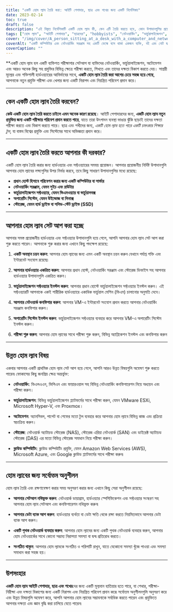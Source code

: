 ```yaml
---
title: "একটি হোম ল্যাব তৈরি করা: আইটি পেশাদার, ছাত্র এবং শখের জন্য একটি নির্দেশিকা৷"
date: 2023-02-14
toc: true
draft: false
description: "এই বিস্তৃত নির্দেশিকাটি একটি হোম ল্যাব কী, কেন এটি তৈরি করতে হবে, কোন উপাদানগুলির প্রয়োজন, কীভাবে এটি সেট আপ করতে হবে, অন্বেষণ করার জন্য উন্নত বিষয়গুলি এবং অনুসরণ করার জন্য সর্বোত্তম অনুশীলনগুলি সম্পর্কে বিস্তারিত ওভারভিউ প্রদান করে৷"
tags: ["হোম ল্যাব", "আইটি পেশাদার", "ছাত্রদের", "hobbyists", "নেটওয়ার্কিং", "ভার্চুয়ালাইজেশন", "অটোমেশন", "হার্ডওয়্যার", "সফটওয়্যার", "সেরা অনুশীলন", "গাইড"]
cover: "/img/cover/A_person_sitting_at_a_desk_with_a_computer_and_networking.png"
coverAlt: "একটি কম্পিউটার এবং নেটওয়ার্কিং সরঞ্জাম সহ একটি ডেস্কে বসে থাকা একজন ব্যক্তি, বই এবং নোট দ্বারা বেষ্টিত৷"
coverCaption: ""
---
```


**একটি হোম ল্যাব হল একটি ব্যক্তিগত পরীক্ষাগার সেটআপ যা ব্যক্তিদের নেটওয়ার্কিং, ভার্চুয়ালাইজেশন, অটোমেশন এবং আরও অনেক কিছু সহ প্রযুক্তির বিভিন্ন ক্ষেত্রে পরীক্ষা করতে, শিখতে এবং তাদের দক্ষতা বিকাশ করতে দেয়। সাশ্রয়ী মূল্যের এবং শক্তিশালী হার্ডওয়্যারের আবির্ভাবের সাথে, **একটি হোম ল্যাব তৈরি করা আগের চেয়ে সহজ হয়ে গেছে**, আপনাকে নতুন প্রযুক্তি পরীক্ষা এবং খেলার জন্য একটি নিরাপদ এবং নিয়ন্ত্রিত পরিবেশ প্রদান করে।

______

## কেন একটি হোম ল্যাব তৈরি করবেন?

**কেউ একটি হোম ল্যাব তৈরি করতে চাইলে এমন অনেক কারণ রয়েছে**। আইটি পেশাদারদের জন্য, **একটি হোম ল্যাব নতুন প্রযুক্তির জন্য একটি পরীক্ষার পরিবেশ প্রদান করতে পারে**, যাতে তারা উৎপাদন ব্যবস্থা ভাঙার ঝুঁকি ছাড়াই তাদের দক্ষতা পরীক্ষা করতে এবং বিকাশ করতে পারে। ছাত্র এবং শখীদের জন্য, *একটি হোম ল্যাব হতে পারে একটি চমৎকার শিক্ষার টুল*, যা বাস্তব বিশ্বের প্রযুক্তি এবং সিস্টেমের সাথে অভিজ্ঞতা প্রদান করে।

______

## একটি হোম ল্যাব তৈরি করতে আপনার কী দরকার?

একটি হোম ল্যাব তৈরি করার জন্য হার্ডওয়্যার এবং সফ্টওয়্যারের সমন্বয় প্রয়োজন। আপনার প্রয়োজনীয় নির্দিষ্ট উপাদানগুলি আপনার হোম ল্যাবের লক্ষ্যগুলির উপর নির্ভর করবে, তবে কিছু সাধারণ উপাদানগুলির মধ্যে রয়েছে:

- **প্রধান হোস্ট হিসাবে পরিবেশন করার জন্য একটি কম্পিউটার বা সার্ভার**
- **নেটওয়ার্কিং সরঞ্জাম, যেমন সুইচ এবং রাউটার**
- **ভার্চুয়ালাইজেশন সফ্টওয়্যার, যেমন ভিএমওয়্যার বা ভার্চুয়ালবক্স**
- **অপারেটিং সিস্টেম, যেমন উইন্ডোজ বা লিনাক্স**
- **স্টোরেজ, যেমন হার্ড ড্রাইভ বা সলিড-স্টেট ড্রাইভ (SSD)**

______

## আপনার হোম ল্যাব সেট আপ করা হচ্ছে

আপনার সমস্ত প্রয়োজনীয় হার্ডওয়্যার এবং সফ্টওয়্যার উপাদানগুলি হয়ে গেলে, আপনি আপনার হোম ল্যাব সেট আপ করা শুরু করতে পারেন। আপনাকে শুরু করার জন্য এখানে কিছু পদক্ষেপ রয়েছে:

1. **একটি অবস্থান চয়ন করুন**: আপনার হোম ল্যাবের জন্য এমন একটি অবস্থান চয়ন করুন যেখানে পর্যাপ্ত শক্তি এবং ইন্টারনেট সংযোগ রয়েছে৷

2. **আপনার হার্ডওয়্যার একত্রিত করুন**: আপনার প্রধান হোস্ট, নেটওয়ার্কিং সরঞ্জাম এবং স্টোরেজ ডিভাইস সহ আপনার হার্ডওয়্যার উপাদানগুলি একত্রিত করুন।

3. **ভার্চুয়ালাইজেশন সফ্টওয়্যার ইনস্টল করুন**: আপনার প্রধান হোস্টে ভার্চুয়ালাইজেশন সফ্টওয়্যার ইনস্টল করুন। এই সফ্টওয়্যারটি আপনাকে একই শারীরিক হার্ডওয়্যারে একাধিক ভার্চুয়াল মেশিন (ভিএম) চালানোর অনুমতি দেবে।

4. **আপনার নেটওয়ার্ক কনফিগার করুন**: আপনার VM-এ ইন্টারনেট সংযোগ প্রদান করতে আপনার নেটওয়ার্কিং সরঞ্জাম কনফিগার করুন।

5. **অপারেটিং সিস্টেম ইনস্টল করুন**: ভার্চুয়ালাইজেশন সফ্টওয়্যার ব্যবহার করে আপনার VM-এ অপারেটিং সিস্টেম ইনস্টল করুন।

6. **পরীক্ষা শুরু করুন**: আপনার হোম ল্যাবের সাথে পরীক্ষা শুরু করুন, বিভিন্ন অ্যাপ্লিকেশন ইনস্টল এবং কনফিগার করুন

______

## উন্নত হোম ল্যাব বিষয়

একবার আপনার একটি প্রাথমিক হোম ল্যাব সেট আপ হয়ে গেলে, আপনি আরও উন্নত বিষয়গুলি অন্বেষণ শুরু করতে পারেন৷ ফোকাসের কিছু জনপ্রিয় ক্ষেত্র অন্তর্ভুক্ত:

- **নেটওয়ার্কিং**: ভিএলএএন, ভিপিএন এবং ফায়ারওয়াল সহ বিভিন্ন নেটওয়ার্কিং কনফিগারেশন নিয়ে অধ্যয়ন এবং পরীক্ষা করুন।

- **ভার্চুয়ালাইজেশন**: বিভিন্ন ভার্চুয়ালাইজেশন প্ল্যাটফর্মের সাথে পরীক্ষা করুন, যেমন VMware ESXi, Microsoft Hyper-V, এবং Proxmox।

- **অটোমেশন**: অ্যানসিবল, পাপেট বা শেফের মতো টুল ব্যবহার করে আপনার হোম ল্যাবে বিভিন্ন কাজ এবং প্রক্রিয়া স্বয়ংক্রিয় করুন।

- **স্টোরেজ**: নেটওয়ার্ক অ্যাটাচড স্টোরেজ (NAS), স্টোরেজ এরিয়া নেটওয়ার্ক (SAN) এবং ডাইরেক্ট অ্যাটাচড স্টোরেজ (DAS) এর মতো বিভিন্ন স্টোরেজ সমাধান নিয়ে পরীক্ষা করুন।

- **ক্লাউড কম্পিউটিং**: ক্লাউড কম্পিউটিং প্রযুক্তি, যেমন Amazon Web Services (AWS), Microsoft Azure, এবং Google ক্লাউড প্ল্যাটফর্মের সাথে পরীক্ষা করুন৷

______

## হোম ল্যাবের জন্য সর্বোত্তম অনুশীলন

হোম ল্যাব তৈরি এবং রক্ষণাবেক্ষণ করার সময় অনুসরণ করার জন্য এখানে কিছু সেরা অনুশীলন রয়েছে:

- **আপনার সেটআপ নথিভুক্ত করুন**: নেটওয়ার্ক ডায়াগ্রাম, হার্ডওয়্যার স্পেসিফিকেশন এবং সফ্টওয়্যার সংস্করণ সহ আপনার হোম ল্যাব সেটআপ এবং কনফিগারেশন নথিভুক্ত করুন৷

- **আপনার ডেটা ব্যাক আপ করুন**: হার্ডওয়্যার ব্যর্থতা বা ডেটা ক্ষতি থেকে রক্ষা করতে নিয়মিতভাবে আপনার ডেটা ব্যাক আপ করুন।

- **একটি পৃথক নেটওয়ার্ক ব্যবহার করুন**: আপনার হোম ল্যাবের জন্য একটি পৃথক নেটওয়ার্ক ব্যবহার করুন, আপনার হোম নেটওয়ার্কের সাথে কোনো সম্ভাব্য নিরাপত্তা সমস্যা বা দ্বন্দ্ব প্রতিরোধ করতে।

- **সংগঠিত থাকুন**: আপনার হোম ল্যাবকে সংগঠিত ও পরিপাটি রাখুন, যাতে যেকোনো সমস্যা খুঁজে পাওয়া এবং সমস্যা সমাধান করা সহজ হয়।

______

## উপসংহার

**একটি হোম ল্যাব আইটি পেশাদার, ছাত্র এবং শখের**দের জন্য একটি মূল্যবান হাতিয়ার হতে পারে, যা শেখার, পরীক্ষা-নিরীক্ষা এবং দক্ষতা বিকাশের জন্য একটি নিরাপদ এবং নিয়ন্ত্রিত পরিবেশ প্রদান করে৷ সর্বোত্তম অনুশীলনগুলি অনুসরণ করে এবং উন্নত বিষয়গুলি অন্বেষণ করে, আপনি আপনার হোম ল্যাবের সম্ভাবনাকে সর্বাধিক করতে পারেন এবং প্রযুক্তিতে আপনার দক্ষতা এবং জ্ঞান বৃদ্ধি করা চালিয়ে যেতে পারেন৷
